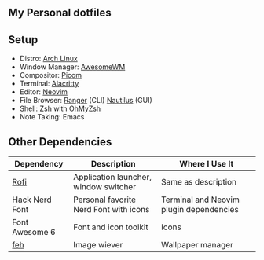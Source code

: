 ## My Personal dotfiles

## Setup
- Distro: [Arch Linux](https://archlinux.org/ "Arch Linux")
- Window Manager: [AwesomeWM](https://github.com/awesomeWM/awesome "AwesomeWM")
- Compositor: [Picom](https://github.com/yshui/picom "Picom")
- Terminal: [Alacritty](https://github.com/alacritty/alacritty "Alacritty")
- Editor: [Neovim](https://github.com/neovim/neovim "Neovim")
- File Browser: [Ranger](https://github.com/ranger/ranger "Ranger") (CLI) [Nautilus](https://github.com/GNOME/nautilus "Nautilus") (GUI)
- Shell: [Zsh](https://www.zsh.org/ "zsh") with [OhMyZsh](https://github.com/ohmyzsh/ohmyzsh "OhMyZsh")
- Note Taking: Emacs

## Other Dependencies

| Dependency  | Description |  Where I Use It|
| ------------ | ------------ |--|
| [Rofi](https://github.com/davatorium/rofi "Rofi")  | Application launcher, window switcher  | Same as description |
| Hack Nerd Font  |  Personal favorite Nerd Font with icons | Terminal and Neovim plugin dependencies |
| Font Awesome 6 | Font and icon toolkit | Icons |
| [feh](https://github.com/derf/feh "feh") | Image wiever | Wallpaper manager |
